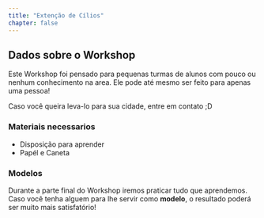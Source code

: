 ```yaml
---
title: "Extenção de Cílios"
chapter: false
---
```


## Dados sobre o Workshop

Este Workshop foi pensado para pequenas turmas de alunos com pouco ou nenhum conhecimento na area. Ele pode até mesmo ser feito para apenas uma pessoa!

Caso você queira leva-lo para sua cidade, entre em contato ;D

### Materiais necessarios

* Disposição para aprender
* Papél e Caneta

### Modelos

Durante a parte final do Workshop iremos praticar tudo que aprendemos. Caso você tenha alguem para lhe servir como **modelo**, o resultado poderá ser muito mais satisfatório!